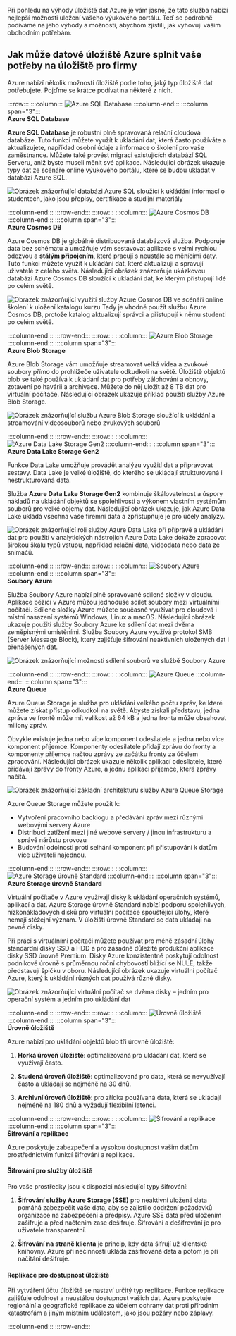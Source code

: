 Při pohledu na výhody úložiště dat Azure je vám jasné, že tato služba nabízí nejlepší možnosti uložení vašeho výukového portálu. Teď se podrobně podíváme na jeho výhody a možnosti, abychom zjistili, jak vyhovují vašim obchodním potřebám.

## <a name="how-azure-data-storage-can-meet-your-business-storage-needs"></a>Jak může datové úložiště Azure splnit vaše potřeby na úložiště pro firmy

Azure nabízí několik možností úložiště podle toho, jaký typ úložiště dat potřebujete. Pojďme se krátce podívat na některé z nich.

:::row:::
  :::column:::
    ![Azure SQL Database](../media/3-azure-sql-db.png)
  :::column-end:::
    :::column span="3":::  
**Azure SQL Database**

**Azure SQL Database** je robustní plně spravovaná relační cloudová databáze. Tuto funkci můžete využít k ukládání dat, která často používáte a aktualizujete, například osobní údaje a informace o školení pro vaše zaměstnance. Můžete také provést migraci existujících databází SQL Serveru, aniž byste museli měnit své aplikace. Následující obrázek ukazuje typy dat ze scénáře online výukového portálu, které se budou ukládat v databázi Azure SQL.

![Obrázek znázorňující databázi Azure SQL sloužící k ukládání informací o studentech, jako jsou přepisy, certifikace a studijní materiály](../media/3-Azure_SQL.png)

:::column-end:::
:::row-end:::
:::row:::
  :::column:::
    ![Azure Cosmos DB](../media/3-cosmos-db.png)
  :::column-end:::
    :::column span="3":::  
**Azure Cosmos DB**

Azure Cosmos DB je globálně distribuovaná databázová služba. Podporuje data bez schématu a umožňuje vám sestavovat aplikace s velmi rychlou odezvou a **stálým připojením**, které pracují s neustále se měnícími daty. Tuto funkci můžete využít k ukládání dat, které aktualizují a spravují uživatelé z celého světa. Následující obrázek znázorňuje ukázkovou databázi Azure Cosmos DB sloužící k ukládání dat, ke kterým přistupují lidé po celém světě.

![Obrázek znázorňující využití služby Azure Cosmos DB ve scénáři online školení k uložení katalogu kurzu Tady je vhodné použít službu Azure Cosmos DB, protože katalog aktualizují správci a přistupují k němu studenti po celém světě.](../media/3-Azure_cosmos_db.png)

:::column-end:::
:::row-end:::
:::row:::
  :::column:::
    ![Azure Blob Storage](../media/3-azure-blob-storage.png)
  :::column-end:::
    :::column span="3":::  
**Azure Blob Storage**

Azure Blob Storage vám umožňuje streamovat velká videa a zvukové soubory přímo do prohlížeče uživatele odkudkoli na světě. Úložiště objektů blob se také používá k ukládání dat pro potřeby zálohování a obnovy, zotavení po havárii a archivace. Můžete do něj uložit až 8 TB dat pro virtuální počítače. Následující obrázek ukazuje příklad použití služby Azure Blob Storage.

![Obrázek znázorňující službu Azure Blob Storage sloužící k ukládání a streamování videosouborů nebo zvukových souborů](../media/3-Azure_blob.png)

:::column-end:::
:::row-end:::
:::row:::
  :::column:::
    ![Azure Data Lake Storage Gen2](../media/3-azure-data-lake.png)
  :::column-end:::
    :::column span="3":::  
**Azure Data Lake Storage Gen2**

Funkce Data Lake umožňuje provádět analýzu využití dat a připravovat sestavy. Data Lake je velké úložiště, do kterého se ukládají strukturovaná i nestrukturovaná data.

Služba **Azure Data Lake Storage Gen2** kombinuje škálovatelnost a úspory nákladů na ukládání objektů se spolehlivostí a výkonem vlastním systémům souborů pro velké objemy dat. Následující obrázek ukazuje, jak Azure Data Lake ukládá všechna vaše firemní data a zpřístupňuje je pro účely analýzy.

![Obrázek znázorňující roli služby Azure Data Lake při přípravě a ukládání dat pro použití v analytických nástrojích Azure Data Lake dokáže zpracovat širokou škálu typů vstupu, například relační data, videodata nebo data ze snímačů.](../media/3-Data_lake_store_concept.png)

:::column-end:::
:::row-end:::
:::row:::
  :::column:::
    ![Soubory Azure](../media/3-azure-files.png)
  :::column-end:::
    :::column span="3":::  
**Soubory Azure**

Služba Soubory Azure nabízí plně spravované sdílené složky v cloudu. Aplikace běžící v Azure můžou jednoduše sdílet soubory mezi virtuálními počítači. Sdílené složky Azure můžete současně využívat pro cloudová i místní nasazení systémů Windows, Linux a macOS. Následující obrázek ukazuje použití služby Soubory Azure ke sdílení dat mezi dvěma zeměpisnými umístěními. Služba Soubory Azure využívá protokol SMB (Server Message Block), který zajišťuje šifrování neaktivních uložených dat i přenášených dat.

![Obrázek znázorňující možnosti sdílení souborů ve službě Soubory Azure ](../media/3-Azure_Files.png)

:::column-end:::
:::row-end:::
:::row:::
  :::column:::
    ![Azure Queue](../media/3-azure-queue.png)
  :::column-end:::
    :::column span="3":::  
**Azure Queue**

Azure Queue Storage je služba pro ukládání velkého počtu zpráv, ke které můžete získat přístup odkudkoli na světě. Abyste získali představu, jedna zpráva ve frontě může mít velikost až 64 kB a jedna fronta může obsahovat miliony zpráv.

Obvykle existuje jedna nebo více komponent odesílatele a jedna nebo více komponent příjemce. Komponenty odesílatele přidají zprávu do fronty a komponenty příjemce načtou zprávy ze začátku fronty za účelem zpracování. Následující obrázek ukazuje několik aplikací odesílatele, které přidávají zprávy do fronty Azure, a jednu aplikaci příjemce, která zprávy načítá.

![Obrázek znázorňující základní architekturu služby Azure Queue Storage](../media/3-Azure_Queue.png)

Azure Queue Storage můžete použít k:

- Vytvoření pracovního backlogu a předávání zpráv mezi různými webovými servery Azure
- Distribuci zatížení mezi jiné webové servery / jinou infrastrukturu a správě nárůstu provozu
- Budování odolnosti proti selhání komponent při přistupování k datům více uživateli najednou.

:::column-end:::
:::row-end:::
:::row:::
  :::column:::
    ![Azure Storage úrovně Standard](../media/3-azure-standard-storage.png)
  :::column-end:::
    :::column span="3":::  
**Azure Storage úrovně Standard**

Virtuální počítače v Azure využívají disky k ukládání operačních systémů, aplikací a dat. Azure Storage úrovně Standard nabízí podporu spolehlivých, nízkonákladových disků pro virtuální počítače spouštějící úlohy, které nemají stěžejní význam. V úložišti úrovně Standard se data ukládají na pevné disky.

Při práci s virtuálními počítači můžete používat pro méně zásadní úlohy standardní disky SSD a HDD a pro zásadně důležité produkční aplikace disky SSD úrovně Premium. Disky Azure konzistentně poskytují odolnost podnikové úrovně s průměrnou roční chybovostí blížící se NULE, takže představují špičku v oboru. Následující obrázek ukazuje virtuální počítač Azure, který k ukládání různých dat používá různé disky.

![Obrázek znázorňující virtuální počítač se dvěma disky – jedním pro operační systém a jedním pro ukládání dat](../media/3-Azure_disks.png)

:::column-end:::
:::row-end:::
:::row:::
  :::column:::
    ![Úrovně úložiště](../media/3-storage-tiers.png)
  :::column-end:::
    :::column span="3":::  
**Úrovně úložiště**

Azure nabízí pro ukládání objektů blob tři úrovně úložiště:

1. **Horká úroveň úložiště**: optimalizovaná pro ukládání dat, která se využívají často.

1. **Studená úroveň úložiště**: optimalizovaná pro data, která se nevyužívají často a ukládají se nejméně na 30 dnů.

1. **Archivní úroveň úložiště**: pro zřídka používaná data, která se ukládají nejméně na 180 dnů a vyžadují flexibilní latenci.

:::column-end:::
:::row-end:::
:::row:::
  :::column:::
    ![Šifrování a replikace](../media/3-azure-storage-encryption.png)
  :::column-end:::
    :::column span="3":::  
**Šifrování a replikace**

Azure poskytuje zabezpečení a vysokou dostupnost vašim datům prostřednictvím funkcí šifrování a replikace.

#### <a name="encryption-for-storage-services"></a>Šifrování pro služby úložiště

Pro vaše prostředky jsou k dispozici následující typy šifrování:

1. **Šifrování služby Azure Storage (SSE)** pro neaktivní uložená data pomáhá zabezpečit vaše data, aby se zajistilo dodržení požadavků organizace na zabezpečení a předpisy. Azure SSE data před uložením zašifruje a před načtením zase dešifruje. Šifrování a dešifrování je pro uživatele transparentní.

1. **Šifrování na straně klienta** je princip, kdy data šifrují už klientské knihovny. Azure při nečinnosti ukládá zašifrovaná data a potom je při načítání dešifruje.

#### <a name="replication-for-storage-availability"></a>Replikace pro dostupnost úložiště

Při vytváření účtu úložiště se nastaví určitý typ replikace. Funkce replikace zajišťuje odolnost a neustálou dostupnost vašich dat. Azure poskytuje regionální a geografické replikace za účelem ochrany dat proti přírodním katastrofám a jiným místním událostem, jako jsou požáry nebo záplavy.

  :::column-end:::
:::row-end:::
